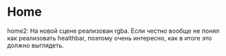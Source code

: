 # Home
home2:
На новой сцене реализован rgba.
Если честно вообще не понял как реализовать healthbar, поэтому очень интересно, как в итоге это должно выглядеть. 
